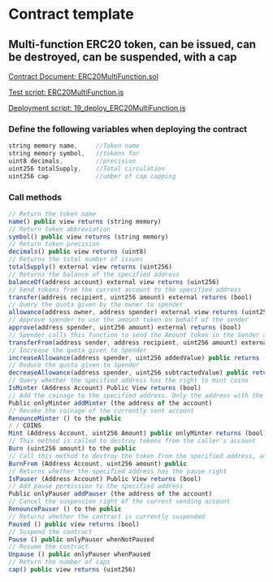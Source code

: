 # Contract template

## Multi-function ERC20 token, can be issued, can be destroyed, can be suspended, with a cap


[Contract Document: ERC20MultiFunction.sol](https://github.com/TxCodeGroup/ContractTemplate/blob/master/contracts/Multi/ERC20MultiFunction.sol)

[Test script: ERC20MultiFunction.js](https://github.com/TxCodeGroup/ContractTemplate/blob/master/test/Multi/ERC20MultiFunction.js)

[Deployment script: 19_deploy_ERC20MultiFunction.js](https://github.com/TxCodeGroup/ContractTemplate/blob/master/migrations/19_deploy_ERC20MultiFunction.js)

###  Define the following variables when deploying the contract
```javascript
string memory name,     //Token name
string memory symbol,   //tokens for
uint8 decimals,         //precision
uint256 totalSupply,    //Total circulation
uint256 cap             //umber of cap capping
```
### Call methods
```javascript
// Return the token name
name() public view returns (string memory)
// Return token abbreviation
symbol() public view returns (string memory)
// Return token precision
decimals() public view returns (uint8)
// Returns the total number of issues
totalSupply() external view returns (uint256)
// Returns the balance of the specified address
balanceOf(address account) external view returns (uint256)
// Send tokens from the current account to the specified address
transfer(address recipient, uint256 amount) external returns (bool)
// Query the quota given by the owner to spender
allowance(address owner, address spender) external view returns (uint256)
// Approve spender to use the amount token on behalf of the sender
approve(address spender, uint256 amount) external returns (bool)
// Spender calls this function to send the Amount token in the Sender account to the Recipient
transferFrom(address sender, address recipient, uint256 amount) external returns (bool)
// Increase the quota given to Spender
increaseAllowance(address spender, uint256 addedValue) public returns (bool)
// Reduce the quota given to Spender
decreaseAllowance(address spender, uint256 subtractedValue) public returns (bool)
// Query whether the specified address has the right to mint coins
IsMinter (Address Account) Public View returns (bool)
// Add the coinage to the specified address. Only the address with the coinage can be added
Public onlyMinter addMinter (the address of the account)
// Revoke the coinage of the currently sent account
RenounceMinter () to the public
/ / COINS
Mint (Address Account, uint256 Amount) public onlyMinter returns (bool)
// This method is called to destroy tokens from the caller's account
Burn (uint256 amount) to the public
// Call this method to destroy the token from the specified address, and the token is deducted from the sender's approval
BurnFrom (Address Account, uint256 amount) public
// Returns whether the specified address has the pause right
IsPauser (Address Account) Public View returns (bool)
// Add pause permission to the specified address
Public onlyPauser addPauser (the address of the account)
// Cancel the suspension right of the current sending account
RenouncePauser () to the public
// Returns whether the contract is currently suspended
Paused () public view returns (bool)
// Suspend the contract
Pause () public onlyPauser whenNotPaused
// Resume the contract
Unpause () public onlyPauser whenPaused
// Return the number of caps
cap() public view returns (uint256)     
```
